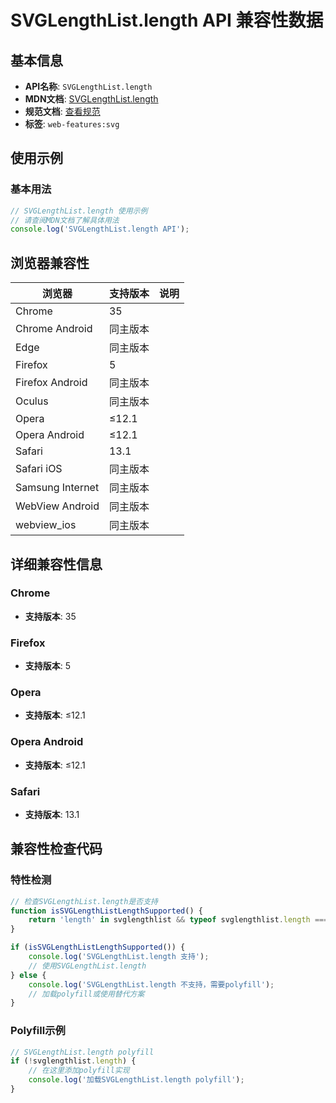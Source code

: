 # SVGLengthList.length API 兼容性数据

## 基本信息

- **API名称**: `SVGLengthList.length`
- **MDN文档**: [SVGLengthList.length](https://developer.mozilla.org/docs/Web/API/SVGLengthList/length)
- **规范文档**: [查看规范](https://svgwg.org/svg2-draft/types.html#__svg__SVGNameList__length)
- **标签**: `web-features:svg`

## 使用示例

### 基本用法

```javascript
// SVGLengthList.length 使用示例
// 请查阅MDN文档了解具体用法
console.log('SVGLengthList.length API');
```

## 浏览器兼容性

| 浏览器 | 支持版本 | 说明 |
|--------|----------|------|
| Chrome | 35 |  |
| Chrome Android | 同主版本 |  |
| Edge | 同主版本 |  |
| Firefox | 5 |  |
| Firefox Android | 同主版本 |  |
| Oculus | 同主版本 |  |
| Opera | ≤12.1 |  |
| Opera Android | ≤12.1 |  |
| Safari | 13.1 |  |
| Safari iOS | 同主版本 |  |
| Samsung Internet | 同主版本 |  |
| WebView Android | 同主版本 |  |
| webview_ios | 同主版本 |  |

## 详细兼容性信息

### Chrome

- **支持版本**: 35

### Firefox

- **支持版本**: 5

### Opera

- **支持版本**: ≤12.1

### Opera Android

- **支持版本**: ≤12.1

### Safari

- **支持版本**: 13.1

## 兼容性检查代码

### 特性检测

```javascript
// 检查SVGLengthList.length是否支持
function isSVGLengthListLengthSupported() {
    return 'length' in svglengthlist && typeof svglengthlist.length === 'function';
}

if (isSVGLengthListLengthSupported()) {
    console.log('SVGLengthList.length 支持');
    // 使用SVGLengthList.length
} else {
    console.log('SVGLengthList.length 不支持，需要polyfill');
    // 加载polyfill或使用替代方案
}
```

### Polyfill示例

```javascript
// SVGLengthList.length polyfill
if (!svglengthlist.length) {
    // 在这里添加polyfill实现
    console.log('加载SVGLengthList.length polyfill');
}
```

